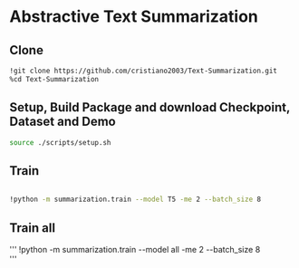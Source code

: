 # Abstractive Text Summarization



## Clone

```bash
!git clone https://github.com/cristiano2003/Text-Summarization.git
%cd Text-Summarization
```

## Setup, Build Package and download Checkpoint, Dataset and Demo

```bash
source ./scripts/setup.sh
```

## Train

```bash

!python -m summarization.train --model T5 -me 2 --batch_size 8  
```

## Train all
'''
!python -m summarization.train --model all -me 2 --batch_size 8  
'''




                       